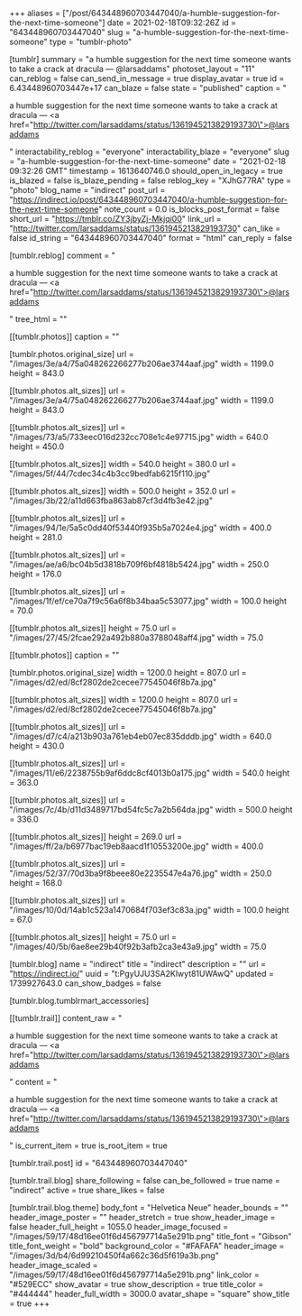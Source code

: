 +++
aliases = ["/post/643448960703447040/a-humble-suggestion-for-the-next-time-someone"]
date = 2021-02-18T09:32:26Z
id = "643448960703447040"
slug = "a-humble-suggestion-for-the-next-time-someone"
type = "tumblr-photo"

[tumblr]
summary = "a humble suggestion for the next time someone wants to take a crack at dracula — @larsaddams"
photoset_layout = "11"
can_reblog = false
can_send_in_message = true
display_avatar = true
id = 6.43448960703447e+17
can_blaze = false
state = "published"
caption = "<p>a humble suggestion for the next time someone wants to take a crack at dracula — <a href=\"http://twitter.com/larsaddams/status/1361945213829193730\">@larsaddams</a></p>"
interactability_reblog = "everyone"
interactability_blaze = "everyone"
slug = "a-humble-suggestion-for-the-next-time-someone"
date = "2021-02-18 09:32:26 GMT"
timestamp = 1613640746.0
should_open_in_legacy = true
is_blazed = false
is_blaze_pending = false
reblog_key = "XJhG77RA"
type = "photo"
blog_name = "indirect"
post_url = "https://indirect.io/post/643448960703447040/a-humble-suggestion-for-the-next-time-someone"
note_count = 0.0
is_blocks_post_format = false
short_url = "https://tmblr.co/ZY3jbyZj-Mkjqi00"
link_url = "http://twitter.com/larsaddams/status/1361945213829193730"
can_like = false
id_string = "643448960703447040"
format = "html"
can_reply = false

[tumblr.reblog]
comment = "<p>a humble suggestion for the next time someone wants to take a crack at dracula — <a href=\"http://twitter.com/larsaddams/status/1361945213829193730\">@larsaddams</a></p>"
tree_html = ""

[[tumblr.photos]]
caption = ""

[tumblr.photos.original_size]
url = "/images/3e/a4/75a048262266277b206ae3744aaf.jpg"
width = 1199.0
height = 843.0

[[tumblr.photos.alt_sizes]]
url = "/images/3e/a4/75a048262266277b206ae3744aaf.jpg"
width = 1199.0
height = 843.0

[[tumblr.photos.alt_sizes]]
url = "/images/73/a5/733eec016d232cc708e1c4e97715.jpg"
width = 640.0
height = 450.0

[[tumblr.photos.alt_sizes]]
width = 540.0
height = 380.0
url = "/images/5f/44/7cdec34c4b3cc9bedfab6215f110.jpg"

[[tumblr.photos.alt_sizes]]
width = 500.0
height = 352.0
url = "/images/3b/22/a11d663fba863ab87cf3d4fb3e42.jpg"

[[tumblr.photos.alt_sizes]]
url = "/images/94/1e/5a5c0dd40f53440f935b5a7024e4.jpg"
width = 400.0
height = 281.0

[[tumblr.photos.alt_sizes]]
url = "/images/ae/a6/bc04b5d3818b709f6bf4818b5424.jpg"
width = 250.0
height = 176.0

[[tumblr.photos.alt_sizes]]
url = "/images/1f/ef/ce70a7f9c56a6f8b34baa5c53077.jpg"
width = 100.0
height = 70.0

[[tumblr.photos.alt_sizes]]
height = 75.0
url = "/images/27/45/2fcae292a492b880a3788048aff4.jpg"
width = 75.0

[[tumblr.photos]]
caption = ""

[tumblr.photos.original_size]
width = 1200.0
height = 807.0
url = "/images/d2/ed/8cf2802de2cecee77545046f8b7a.jpg"

[[tumblr.photos.alt_sizes]]
width = 1200.0
height = 807.0
url = "/images/d2/ed/8cf2802de2cecee77545046f8b7a.jpg"

[[tumblr.photos.alt_sizes]]
url = "/images/d7/c4/a213b903a761eb4eb07ec835dddb.jpg"
width = 640.0
height = 430.0

[[tumblr.photos.alt_sizes]]
url = "/images/11/e6/2238755b9af6ddc8cf4013b0a175.jpg"
width = 540.0
height = 363.0

[[tumblr.photos.alt_sizes]]
url = "/images/7c/4b/d11d3489717bd54fc5c7a2b564da.jpg"
width = 500.0
height = 336.0

[[tumblr.photos.alt_sizes]]
height = 269.0
url = "/images/ff/2a/b6977bac19eb8aacd1f10553200e.jpg"
width = 400.0

[[tumblr.photos.alt_sizes]]
url = "/images/52/37/70d3ba9f8beee80e2235547e4a76.jpg"
width = 250.0
height = 168.0

[[tumblr.photos.alt_sizes]]
url = "/images/10/0d/14ab1c523a1470684f703ef3c83a.jpg"
width = 100.0
height = 67.0

[[tumblr.photos.alt_sizes]]
height = 75.0
url = "/images/40/5b/6ae8ee29b40f92b3afb2ca3e43a9.jpg"
width = 75.0

[tumblr.blog]
name = "indirect"
title = "indirect"
description = ""
url = "https://indirect.io/"
uuid = "t:PgyUJU3SA2Klwyt81UWAwQ"
updated = 1739927643.0
can_show_badges = false

[tumblr.blog.tumblrmart_accessories]

[[tumblr.trail]]
content_raw = "<p>a humble suggestion for the next time someone wants to take a crack at dracula — <a href=\"http://twitter.com/larsaddams/status/1361945213829193730\">@larsaddams</a></p>"
content = "<p>a humble suggestion for the next time someone wants to take a crack at dracula &mdash; <a href=\"http://twitter.com/larsaddams/status/1361945213829193730\">@larsaddams</a></p>"
is_current_item = true
is_root_item = true

[tumblr.trail.post]
id = "643448960703447040"

[tumblr.trail.blog]
share_following = false
can_be_followed = true
name = "indirect"
active = true
share_likes = false

[tumblr.trail.blog.theme]
body_font = "Helvetica Neue"
header_bounds = ""
header_image_poster = ""
header_stretch = true
show_header_image = false
header_full_height = 1055.0
header_image_focused = "/images/59/17/48d16ee01f6d456797714a5e291b.png"
title_font = "Gibson"
title_font_weight = "bold"
background_color = "#FAFAFA"
header_image = "/images/3d/b4/6d99210450f4a662c36d5f619a3b.png"
header_image_scaled = "/images/59/17/48d16ee01f6d456797714a5e291b.png"
link_color = "#529ECC"
show_avatar = true
show_description = true
title_color = "#444444"
header_full_width = 3000.0
avatar_shape = "square"
show_title = true
+++
